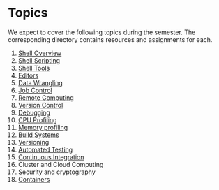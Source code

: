 # Topics

We expect to cover the following topics during the semester. The corresponding
directory contains resources and assignments for each.

  1. [Shell Overview](01-shell-overview/)
  2. [Shell Scripting](02-shell-scripting/)
  3. [Shell Tools](03-shell-tools/)
  4. [Editors](04-editors/)
  5. [Data Wrangling](05-data-wrangling/)
  6. [Job Control](06-job-control/)
  7. [Remote Computing](07-remote-computing/)
  8. [Version Control](08-version-control/)
  9. [Debugging](09-debugging/)
  10. [CPU Profiling](10-cpu-profiling/)
  11. [Memory profiling](11-memory-profiling/)
  12. [Build Systems](12-build-systems/)
  13. [Versioning](13-versioning/)
  14. [Automated Testing](14-automated-testing/)
  15. [Continuous Integration](15-continuous-integration/)
  16. Cluster and Cloud Computing
  17. Security and cryptography
  18. [Containers](18-containers/)

